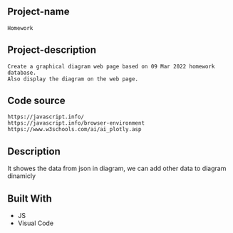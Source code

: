 ## Project-name
	Homework

## Project-description
	Create a graphical diagram web page based on 09 Mar 2022 homework database.
	Also display the diagram on the web page.

## Code source
	https://javascript.info/
	https://javascript.info/browser-environment
	https://www.w3schools.com/ai/ai_plotly.asp


## Description
It showes the data from json in diagram,
we can add other data to diagram dinamicly



## Built With
- JS
- Visual Code

